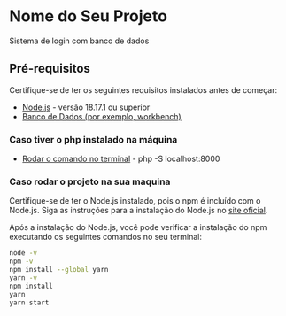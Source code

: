 # Nome do Seu Projeto

Sistema de login com banco de dados

## Pré-requisitos

Certifique-se de ter os seguintes requisitos instalados antes de começar:

- [Node.js](https://nodejs.org/) - versão 18.17.1 ou superior
- [Banco de Dados (por exemplo, workbench)](https://www.mysql.com/products/workbench/)

### Caso tiver o php instalado na máquina

- [Rodar o comando no terminal](https://www.php.net/) - php -S localhost:8000

### Caso rodar o projeto na sua maquina

Certifique-se de ter o Node.js instalado, pois o npm é incluído com o Node.js. Siga as instruções para a instalação do Node.js no [site oficial](https://nodejs.org/).

Após a instalação do Node.js, você pode verificar a instalação do npm executando os seguintes comandos no seu terminal:

```bash
node -v
npm -v
npm install --global yarn
yarn -v
npm install
yarn
yarn start
```
